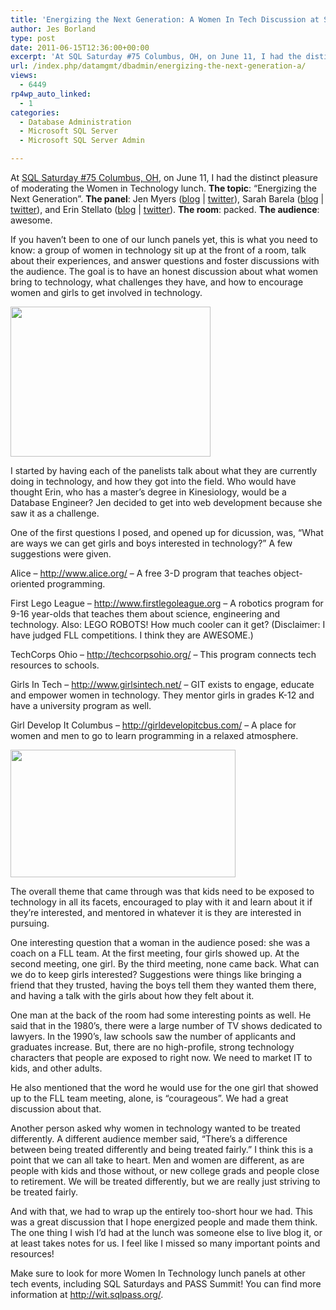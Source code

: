 ```yaml
---
title: 'Energizing the Next Generation: A Women In Tech Discussion at SQL Saturday #75'
author: Jes Borland
type: post
date: 2011-06-15T12:36:00+00:00
excerpt: 'At SQL Saturday #75 Columbus, OH, on June 11, I had the distinct pleasure of moderating the Women in Technology lunch. The topic: "Energizing the Next Generation".'
url: /index.php/datamgmt/dbadmin/energizing-the-next-generation-a/
views:
  - 6449
rp4wp_auto_linked:
  - 1
categories:
  - Database Administration
  - Microsoft SQL Server
  - Microsoft SQL Server Admin

---
```

At [SQL Saturday #75 Columbus, OH][1], on June 11, I had the distinct pleasure of moderating the Women in Technology lunch. **The topic**: &#8220;Energizing the Next Generation&#8221;. **The panel**: Jen Myers ([blog][2] | [twitter][3]), Sarah Barela ([blog][4] | [twitter][5]), and Erin Stellato ([blog][6] | [twitter][7]). **The room**: packed. **The audience**: awesome. 

If you haven&#8217;t been to one of our lunch panels yet, this is what you need to know: a group of women in technology sit up at the front of a room, talk about their experiences, and answer questions and foster discussions with the audience. The goal is to have an honest discussion about what women bring to technology, what challenges they have, and how to encourage women and girls to get involved in technology. 

<div class="image_block">
  <a href="/wp-content/uploads/users/grrlgeek/WITLunch.JPG?mtime=1308147184"><img alt="" src="/wp-content/uploads/users/grrlgeek/WITLunch.JPG?mtime=1308147184" width="320" height="240" /></a>
</div>

I started by having each of the panelists talk about what they are currently doing in technology, and how they got into the field. Who would have thought Erin, who has a master&#8217;s degree in Kinesiology, would be a Database Engineer? Jen decided to get into web development because she saw it as a challenge. 

One of the first questions I posed, and opened up for dicussion, was, &#8220;What are ways we can get girls and boys interested in technology?&#8221; A few suggestions were given.
  
Alice &#8211; <http://www.alice.org/> &#8211; A free 3-D program that teaches object-oriented programming.
  
First Lego League &#8211; <http://www.firstlegoleague.org> &#8211; A robotics program for 9-16 year-olds that teaches them about science, engineering and technology. Also: LEGO ROBOTS! How much cooler can it get? (Disclaimer: I have judged FLL competitions. I think they are AWESOME.)
  
TechCorps Ohio &#8211; <http://techcorpsohio.org/> &#8211; This program connects tech resources to schools.
  
Girls In Tech &#8211; <http://www.girlsintech.net/> &#8211; GIT exists to engage, educate and empower women in technology. They mentor girls in grades K-12 and have a university program as well.
  
Girl Develop It Columbus &#8211; <http://girldevelopitcbus.com/> &#8211; A place for women and men to go to learn programming in a relaxed atmosphere. 

<div class="image_block">
  <a href="/wp-content/uploads/users/grrlgeek/WITLunch2.JPG?mtime=1308147644"><img alt="" src="/wp-content/uploads/users/grrlgeek/WITLunch2.JPG?mtime=1308147644" width="360" height="204" /></a>
</div>

The overall theme that came through was that kids need to be exposed to technology in all its facets, encouraged to play with it and learn about it if they&#8217;re interested, and mentored in whatever it is they are interested in pursuing. 

One interesting question that a woman in the audience posed: she was a coach on a FLL team. At the first meeting, four girls showed up. At the second meeting, one girl. By the third meeting, none came back. What can we do to keep girls interested? Suggestions were things like bringing a friend that they trusted, having the boys tell them they wanted them there, and having a talk with the girls about how they felt about it. 

One man at the back of the room had some interesting points as well. He said that in the 1980&#8217;s, there were a large number of TV shows dedicated to lawyers. In the 1990&#8217;s, law schools saw the number of applicants and graduates increase. But, there are no high-profile, strong technology characters that people are exposed to right now. We need to market IT to kids, and other adults. 

He also mentioned that the word he would use for the one girl that showed up to the FLL team meeting, alone, is &#8220;courageous&#8221;. We had a great discussion about that. 

Another person asked why women in technology wanted to be treated differently. A different audience member said, &#8220;There&#8217;s a difference between being treated differently and being treated fairly.&#8221; I think this is a point that we can all take to heart. Men and women are different, as are people with kids and those without, or new college grads and people close to retirement. We will be treated differently, but we are really just striving to be treated fairly. 

And with that, we had to wrap up the entirely too-short hour we had. This was a great discussion that I hope energized people and made them think. The one thing I wish I&#8217;d had at the lunch was someone else to live blog it, or at least takes notes for us. I feel like I missed so many important points and resources! 

Make sure to look for more Women In Technology lunch panels at other tech events, including SQL Saturdays and PASS Summit! You can find more information at <http://wit.sqlpass.org/>.

 [1]: http://sqlsaturday.com/75/eventhome.aspx
 [2]: http://deliberatepixel.com
 [3]: http://twitter.com/#!/antiheroine
 [4]: http://www.beta4sqlserver.com
 [5]: http://twitter.com/#!/sarahspace
 [6]: http://www.erinstellato.com
 [7]: http://twitter.com/#!/erinstellato